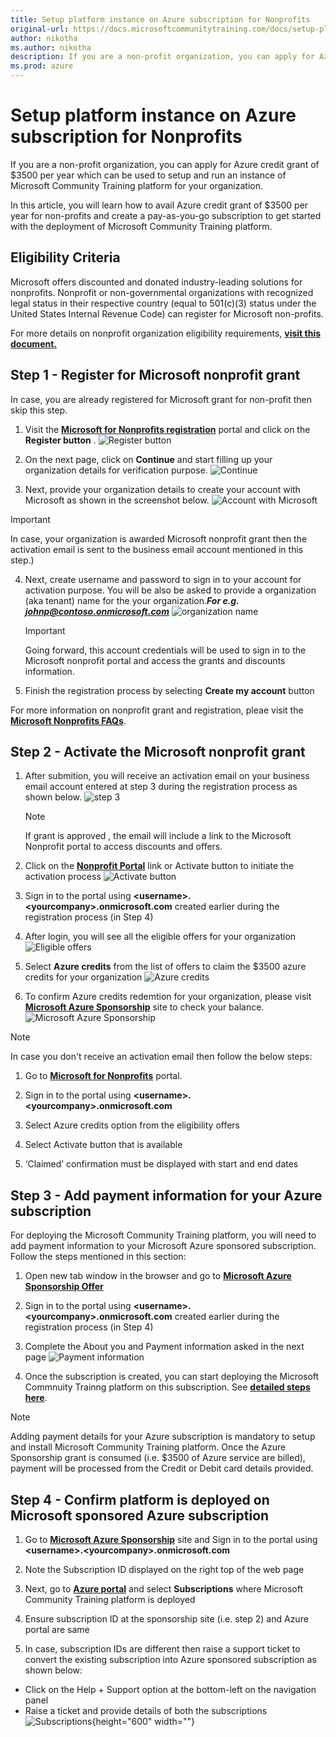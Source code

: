 ```yaml
---
title: Setup platform instance on Azure subscription for Nonprofits
original-url: https://docs.microsoftcommunitytraining.com/docs/setup-platform-instance-on-azure-subscription-for-nonprofits
author: nikotha
ms.author: nikotha
description: If you are a non-profit organization, you can apply for Azure credit grant of $3500 per year which can be used to setup and run an instance of Microsoft Community Training platform for your organization.
ms.prod: azure
---
```


# Setup platform instance on Azure subscription for Nonprofits

If you are a non-profit organization, you can apply for Azure credit grant of $3500 per year which can be used to setup and run an instance of Microsoft Community Training platform for your organization. 

In this article, you will learn how to avail Azure credit grant of $3500 per year for non-profits and create a pay-as-you-go subscription to get started with the deployment of Microsoft Community Training platform.

## Eligibility Criteria

Microsoft offers discounted and donated industry-leading solutions for nonprofits. Nonprofit or non-governmental organizations with recognized legal status in their respective country (equal to 501(c)(3) status under the United States Internal Revenue Code) can register for Microsoft non-profits.

For more details on nonprofit organization eligibility requirements, [**visit this document.**](https://query.prod.cms.rt.microsoft.com/cms/api/am/binary/RE2Gxsp)

## Step 1  - Register for Microsoft nonprofit grant

In case, you are already registered for Microsoft grant for non-profit then skip this step.

1. Visit the [**Microsoft for Nonprofits registration**](https://nonprofit.microsoft.com/register) portal and click on the **Register button** .
![Register button](../../media/image%28121%29.png)

2. On the next page, click on **Continue** and start filling up your organization details for verification purpose.
![Continue](../../media/image%28122%29.png)

3. Next, provide your organization details to create your account with Microsoft as shown in the screenshot below.
![Account with Microsoft](../../media/image%28123%29.png)

> [!IMPORTANT]
> In case, your organization is awarded Microsoft nonprofit grant then the activation email is sent to the business email account mentioned in this step.)

4. Next, create username and password to sign in to your account for activation purpose. You will be also be asked to provide a organization (aka tenant) name for the your organization.***For e.g. johnp@contoso.onmicrosoft.com***
    ![organization name](../../media/image%28124%29.png)
    > [!IMPORTANT]
    > Going forward, this account credentials will be used to sign in to the Microsoft nonprofit portal and access the grants and discounts information.

5. Finish the registration process by selecting **Create my account** button

For more information on nonprofit grant and registration, pleae visit the [**Microsoft Nonprofits FAQs**](https://www.microsoft.com/nonprofits/faq).

## Step 2  - Activate the Microsoft nonprofit grant

1. After submition, you will receive an activation email on your business email account entered at step 3 during the registration process as shown below. 
    ![step 3](../../media/image%28126%29.png)

    > [!NOTE]
    > If grant is approved , the email will include a link to the Microsoft Nonprofit portal to access discounts and offers.

2. Click on the [**Nonprofit Portal**](https://nonprofit.microsoft.com/signin)  link or Activate button to initiate the activation process
![Activate button](../../media/image%28127%29.png)

3. Sign in to the portal using **\<username>.\<yourcompany>.onmicrosoft.com** created earlier during the registration process (in Step 4)

4. After login, you will see all the eligible offers for your organization 
![Eligible offers](../../media/image%28128%29.png)

5. Select **Azure credits** from the list of offers to claim the $3500 azure credits for your organization
![Azure credits](../../media/image%28129%29.png)

6. To confirm Azure credits redemtion for your organization, please visit [**Microsoft Azure Sponsorship**](https://www.microsoftazuresponsorships.com/) site to check your balance. 
![Microsoft Azure Sponsorship](../../media/image%28130%29.png)

> [!NOTE]
> In case you don't receive an activation email then follow the below steps:

1. Go to  [**Microsoft for Nonprofits**](https://nonprofit.microsoft.com) portal.

2. Sign in to the portal using **\<username>.\<yourcompany>.onmicrosoft.com** 

3. Select Azure credits option from the eligibility offers

4. Select Activate button that is available

5. ‘Claimed’ confirmation must be displayed with start and end dates 


## Step 3  - Add payment information for your Azure subscription

For deploying the Microsoft Community Training platform, you will need to add payment information to your Microsoft Azure sponsored subscription. Follow the steps mentioned in this section:

1. Open new tab window in the browser and go to [**Microsoft Azure Sponsorship Offer**](https://signup.azure.com/signup?offer=ms-azr-0036p) 

2. Sign in to the portal using  **\<username>.\<yourcompany>.onmicrosoft.com** created earlier during the registration process (in Step 4)

3. Complete the About you and Payment information asked in the next page
![Payment information](../../media/image%28131%29.png)

4. Once the subscription is created, you can start deploying the Microsoft Commnuity Trainng platform on this subscription. See [**detailed steps here**](../../infrastructure-management/install-your-platform-instance/3_installation-guide-detailed-steps.md). 

> [!NOTE]
> Adding payment details for your Azure subscription is mandatory to setup and install Microsoft Community Training platform. Once the Azure Sponsorship grant is consumed (i.e. $3500 of Azure service are billed), payment will be processed from the Credit or Debit card details provided.

## Step 4 - Confirm platform is deployed on Microsoft sponsored Azure subscription 

1. Go to  [**Microsoft Azure Sponsorship**](https://www.microsoftazuresponsorships.com/) site and Sign in to the portal using  **\<username>.\<yourcompany>.onmicrosoft.com** 

2. Note the Subscription ID displayed on the right top of the web page 

3. Next, go to [**Azure portal**](http://portal.zure.com/) and select **Subscriptions** where Microsoft Community Training platform is deployed 

4. Ensure subscription ID at the sponsorship site (i.e. step 2) and Azure portal are same

5. In case, subscription IDs are different then raise a support ticket to convert the existing subscription into Azure sponsored subscription as shown below:
  - Click on the Help + Support option at the bottom-left on the navigation panel  
  - Raise a ticket and provide details of both the subscriptions
![Subscriptions](../../media/image%28132%29.png){height="600" width=""}
